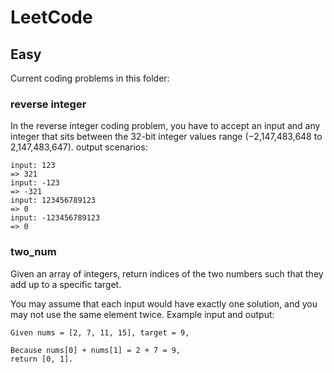 # LeetCode


## Easy 
Current coding problems in this folder:
### reverse integer
In the reverse integer coding problem, you have to accept an input and any integer that sits between the 32-bit integer values range (−2,147,483,648 to 2,147,483,647). 
output scenarios: 
```
input: 123
=> 321
input: -123
=> -321
input: 123456789123
=> 0
input: -123456789123
=> 0
```
### two_num 
Given an array of integers, return indices of the two numbers such that they add up to a specific target.

You may assume that each input would have exactly one solution, and you may not use the same element twice.
Example input and output:
```
Given nums = [2, 7, 11, 15], target = 9,

Because nums[0] + nums[1] = 2 + 7 = 9,
return [0, 1].
```


